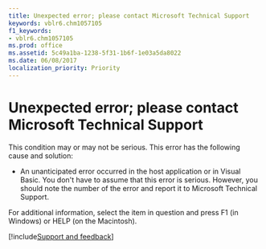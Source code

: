 ```yaml
---
title: Unexpected error; please contact Microsoft Technical Support
keywords: vblr6.chm1057105
f1_keywords:
- vblr6.chm1057105
ms.prod: office
ms.assetid: 5c49a1ba-1238-5f31-1b6f-1e03a5da8022
ms.date: 06/08/2017
localization_priority: Priority
---
```



# Unexpected error; please contact Microsoft Technical Support

This condition may or may not be serious. This error has the following cause and solution:



- An unanticipated error occurred in the host application or in Visual Basic. You don't have to assume that this error is serious. However, you should note the number of the error and report it to Microsoft Technical Support.
    

For additional information, select the item in question and press F1 (in Windows) or HELP (on the Macintosh).

[!include[Support and feedback](~/includes/feedback-boilerplate.md)]
